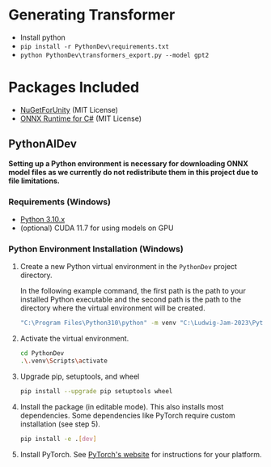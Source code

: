# Generating Transformer
* Install python
* `pip install -r PythonDev\requirements.txt`
* `python PythonDev\transformers_export.py --model gpt2`

# Packages Included
* [NuGetForUnity](https://github.com/GlitchEnzo/NuGetForUnity) (MIT License)
* [ONNX Runtime for C#](https://github.com/microsoft/onnxruntime) (MIT License)

## PythonAIDev
**Setting up a Python environment is necessary for downloading ONNX model files as we currently do not redistribute them in this project due to file limitations.**

### Requirements (Windows)
* [Python 3.10.x](https://www.python.org/downloads/)
* (optional) CUDA 11.7 for using models on GPU

### Python Environment Installation (Windows)
1. Create a new Python virtual environment in the `PythonDev` project directory.

    In the following example command, the first path is the path to your installed Python executable and the second path is the path to the directory where the virtual environment will be created.
    
    ```bash
    "C:\Program Files\Python310\python" -m venv "C:\Ludwig-Jam-2023\PythonDev\.venv"
    ```

2. Activate the virtual environment.
    
    ```bash
    cd PythonDev
    .\.venv\Scripts\activate
    ```

3. Upgrade pip, setuptools, and wheel
    
    ```bash
    pip install --upgrade pip setuptools wheel
    ```

4. Install the package (in editable mode). This also installs most dependencies. Some dependencies like PyTorch require custom installation (see step 5).
        
    ```bash
    pip install -e .[dev]
    ```

5. Install PyTorch. See [PyTorch's website](https://pytorch.org/get-started/locally/) for instructions for your platform.
